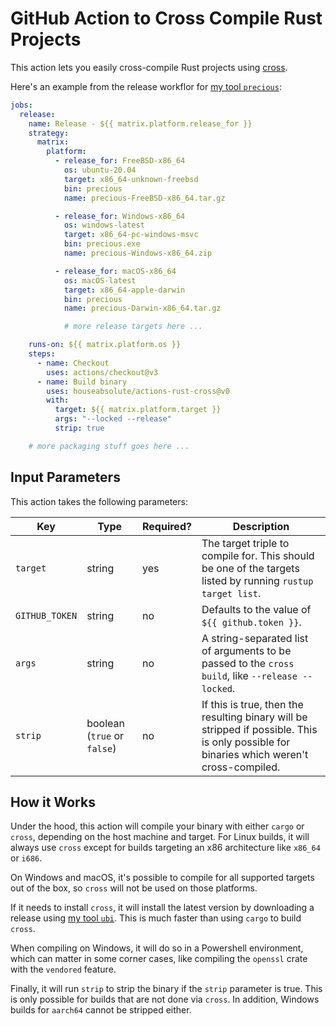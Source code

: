 # GitHub Action to Cross Compile Rust Projects

This action lets you easily cross-compile Rust projects using
[cross](https://github.com/cross-rs/cross).

Here's an example from the release workflor for
[my tool `precious`](https://github.com/houseabsolute/precious):

```yaml
jobs:
  release:
    name: Release - ${{ matrix.platform.release_for }}
    strategy:
      matrix:
        platform:
          - release_for: FreeBSD-x86_64
            os: ubuntu-20.04
            target: x86_64-unknown-freebsd
            bin: precious
            name: precious-FreeBSD-x86_64.tar.gz

          - release_for: Windows-x86_64
            os: windows-latest
            target: x86_64-pc-windows-msvc
            bin: precious.exe
            name: precious-Windows-x86_64.zip

          - release_for: macOS-x86_64
            os: macOS-latest
            target: x86_64-apple-darwin
            bin: precious
            name: precious-Darwin-x86_64.tar.gz

            # more release targets here ...

    runs-on: ${{ matrix.platform.os }}
    steps:
      - name: Checkout
        uses: actions/checkout@v3
      - name: Build binary
        uses: houseabsolute/actions-rust-cross@v0
        with:
          target: ${{ matrix.platform.target }}
          args: "--locked --release"
          strip: true

    # more packaging stuff goes here ...
```

## Input Parameters

This action takes the following parameters:

| Key            | Type                        | Required? | Description                                                                                                                               |
| -------------- | --------------------------- | --------- | ----------------------------------------------------------------------------------------------------------------------------------------- |
| `target`       | string                      | yes       | The target triple to compile for. This should be one of the targets listed by running `rustup target list`.                               |
| `GITHUB_TOKEN` | string                      | no        | Defaults to the value of `${{ github.token }}`.                                                                                           |
| `args`         | string                      | no        | A string-separated list of arguments to be passed to the `cross build`, like `--release --locked`.                                        |
| `strip`        | boolean (`true` or `false`) | no        | If this is true, then the resulting binary will be stripped if possible. This is only possible for binaries which weren't cross-compiled. |

## How it Works

Under the hood, this action will compile your binary with either `cargo` or `cross`, depending on
the host machine and target. For Linux builds, it will always use `cross` except for builds
targeting an x86 architecture like `x86_64` or `i686`.

On Windows and macOS, it's possible to compile for all supported targets out of the box, so `cross`
will not be used on those platforms.

If it needs to install `cross`, it will install the latest version by downloading a release using
[my tool `ubi`](https://github.com/houseabsolute/ubi). This is much faster than using `cargo` to
build `cross`.

When compiling on Windows, it will do so in a Powershell environment, which can matter in some
corner cases, like compiling the `openssl` crate with the `vendored` feature.

Finally, it will run `strip` to strip the binary if the `strip` parameter is true. This is only
possible for builds that are not done via `cross`. In addition, Windows builds for `aarch64` cannot
be stripped either.
